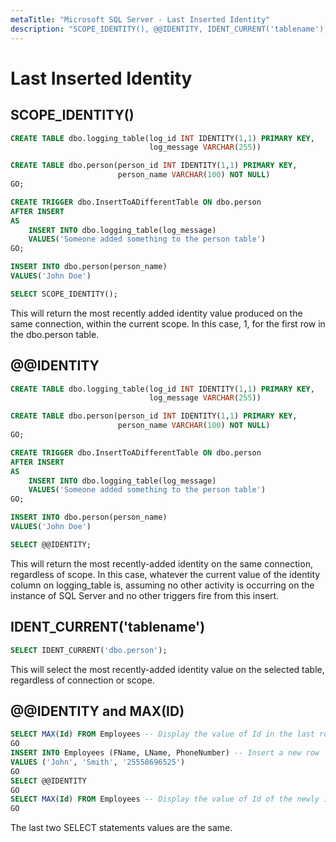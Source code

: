 ```yaml
---
metaTitle: "Microsoft SQL Server - Last Inserted Identity"
description: "SCOPE_IDENTITY(), @@IDENTITY, IDENT_CURRENT('tablename'), @@IDENTITY and MAX(ID)"
---
```


# Last Inserted Identity



## SCOPE_IDENTITY()


```sql
CREATE TABLE dbo.logging_table(log_id INT IDENTITY(1,1) PRIMARY KEY, 
                               log_message VARCHAR(255))

CREATE TABLE dbo.person(person_id INT IDENTITY(1,1) PRIMARY KEY, 
                        person_name VARCHAR(100) NOT NULL)
GO;

CREATE TRIGGER dbo.InsertToADifferentTable ON dbo.person  
AFTER INSERT  
AS
    INSERT INTO dbo.logging_table(log_message)
    VALUES('Someone added something to the person table')
GO;

INSERT INTO dbo.person(person_name)
VALUES('John Doe')  

SELECT SCOPE_IDENTITY();

```

This will return the most recently added identity value produced on the same connection, within the current scope. In this case, 1, for the first row in the dbo.person table.



## @@IDENTITY


```sql
CREATE TABLE dbo.logging_table(log_id INT IDENTITY(1,1) PRIMARY KEY, 
                               log_message VARCHAR(255))

CREATE TABLE dbo.person(person_id INT IDENTITY(1,1) PRIMARY KEY, 
                        person_name VARCHAR(100) NOT NULL)
GO;

CREATE TRIGGER dbo.InsertToADifferentTable ON dbo.person  
AFTER INSERT  
AS
    INSERT INTO dbo.logging_table(log_message)
    VALUES('Someone added something to the person table')
GO;

INSERT INTO dbo.person(person_name)
VALUES('John Doe')    

SELECT @@IDENTITY;

```

This will return the most recently-added identity on the same connection, regardless of scope. In this case, whatever the current value of the identity column on logging_table is, assuming no other activity is occurring on the instance of SQL Server and no other triggers fire from this insert.



## IDENT_CURRENT('tablename')


```sql
SELECT IDENT_CURRENT('dbo.person');

```

This will select the most recently-added identity value on the selected table, regardless of connection or scope.



## @@IDENTITY and MAX(ID)


```sql
SELECT MAX(Id) FROM Employees -- Display the value of Id in the last row in Employees table.
GO
INSERT INTO Employees (FName, LName, PhoneNumber) -- Insert a new row 
VALUES ('John', 'Smith', '25558696525') 
GO  
SELECT @@IDENTITY 
GO  
SELECT MAX(Id) FROM Employees -- Display the value of Id of the newly inserted row.  
GO

```

The last two SELECT statements values are the same.

